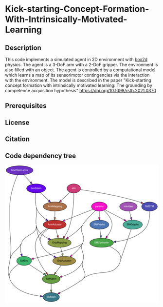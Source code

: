 # Kick-starting-Concept-Formation-With-Intrinsically-Motivated-Learning

## Description
This code implements a simulated agent in 2D environment with [box2d](https://box2d.org/) physics. The agent is a 3-DoF arm with a 2-DoF gripper. The environment is also filled with an object. The agent is controlled by a computational model which learns a map of its sensorimotor contingencies via the interaction with the environment. The model is described in the paper "Kick-starting concept formation with intrinsically motivated learning: The grounding by competence acquisition hypothesis" https://doi.org/10.1098/rstb.2021.0370



## Prerequisites

## License

## Citation

## Code dependency tree

![alt text](https://github.com/francesco-mannella/Kick-starting-Concept-Formation-With-Intrinsically-Motivated-Learning/blob/main/docs/dependency_tree.svg?raw=true)
